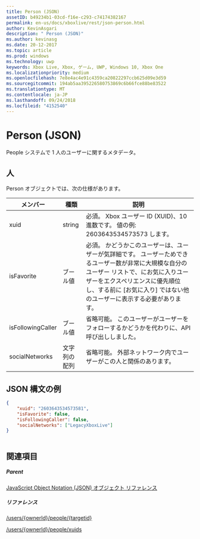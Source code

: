 ```yaml
---
title: Person (JSON)
assetID: b49234b1-03cd-f16e-c293-c74174382167
permalink: en-us/docs/xboxlive/rest/json-person.html
author: KevinAsgari
description: " Person (JSON)"
ms.author: kevinasg
ms.date: 20-12-2017
ms.topic: article
ms.prod: windows
ms.technology: uwp
keywords: Xbox Live, Xbox, ゲーム, UWP, Windows 10, Xbox One
ms.localizationpriority: medium
ms.openlocfilehash: 7e8e4ac4e91c4359ca20822297ccb625d09e3d59
ms.sourcegitcommit: 194ab5aa395226580753869c6b66fce88be83522
ms.translationtype: MT
ms.contentlocale: ja-JP
ms.lasthandoff: 09/24/2018
ms.locfileid: "4152540"
---
```

# <a name="person-json"></a>Person (JSON)
People システムで 1 人のユーザーに関するメタデータ。 
<a id="ID4EN"></a>

 
## <a name="person"></a>人
 
Person オブジェクトでは、次の仕様があります。
 
| メンバー| 種類| 説明| 
| --- | --- | --- | 
| xuid| string| 必須。 Xbox ユーザー ID (XUID)、10 進数です。 値の例: 2603643534573573 します。| 
| isFavorite| ブール値| 必須。 かどうかこのユーザーは、ユーザーが気詳細です。 ユーザーためできるユーザー数が非常に大規模な自分のユーザー リストで、にお気に入りユーザーをエクスペリエンスに優先順位し、する前に [お気に入り] ではない他のユーザーに表示する必要があります。| 
| isFollowingCaller| ブール値| 省略可能。 このユーザーがユーザーをフォローするかどうかを代わりに、API 呼び出ししました。| 
| socialNetworks| 文字列の配列| 省略可能。 外部ネットワーク内でユーザーがこの人と関係のあります。| 
  
<a id="ID4EHC"></a>

 
## <a name="sample-json-syntax"></a>JSON 構文の例
 

```json
{
    "xuid": "2603643534573581",
    "isFavorite": false,
    "isFollowingCaller": false,
    "socialNetworks": ["LegacyXboxLive"]
}
    
```

  
<a id="ID4EQC"></a>

 
## <a name="see-also"></a>関連項目
 
<a id="ID4ESC"></a>

 
##### <a name="parent"></a>Parent 

[JavaScript Object Notation (JSON) オブジェクト リファレンス](atoc-xboxlivews-reference-json.md)

  
<a id="ID4E3C"></a>

 
##### <a name="reference"></a>リファレンス 

[/users/{ownerId}/people/{targetid}](../uri/people/uri-usersowneridpeopletargetid.md)

 [/users/{ownerId}/people/xuids](../uri/people/uri-usersowneridpeoplexuids.md)

   
